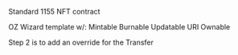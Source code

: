 Standard 1155 NFT contract

OZ Wizard template w/:
Mintable
Burnable
Updatable URI
Ownable

Step 2 is to add an override for the Transfer

